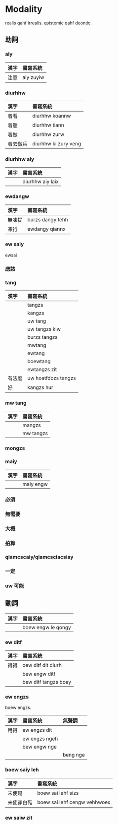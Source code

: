 # Modality

realis qahf irrealis. epistemic qahf deontic.

## 助詞

### aiy

| 漢字 | 書寫系統 |
| :--- | :--- |
| 注意 | aiy zuyiw |

### diurhhw

| 漢字 | 書寫系統 |
| :--- | :--- |
| 着看 | diurhhw koannw |
| 着聽 | diurhhw tiann |
| 着做 | diurhhw zurw |
| 着去做兵 | diurhhw ki zury veng |

### diurhhw aiy

| 漢字 | 書寫系統 |
| :--- | :--- |
|| diurhhw aiy laix |

### ewdangw

| 漢字 | 書寫系統 |
| :--- | :--- |
| 無凍提 | burzs dangy tehh |
| 凍行 | ewdangy qiannx |

### ew saiy

ewsai

### 應該

### tang

| 漢字 | 書寫系統 |
| :--- | :--- |
|| tangzs |
|| kangzs |
|| uw tang |
|| uw tangzs kiw |
|| burzs tangzs |
|| mwtang |
|| ewtang |
|| boewtang |
|| ewtangzs zit |
| 有法度 | uw hoatfdozs tangzs |
| 好 | kangzs hur |

### mw tang

| 漢字 | 書寫系統 |
| :--- | :--- |
|| mangzs |
|| mw tangzs |

### mongzs

### maiy

| 漢字 | 書寫系統 |
| :--- | :--- |
|| maiy engw |

### 必須

### 無需要

### 大概

### 拍算

### qiamcscaiy/qiamcsciacsiay

### 一定

### uw 可能

## 動詞

| 漢字 | 書寫系統 |
| :--- | :--- |
|| boew engw le qongy  |

### ew ditf

| 漢字 | 書寫系統 |
| :--- | :--- |
| 得得 | oew ditf dit diurh  |
|| bew engw ditf |
|| bew ditf tangzs boey |

### ew engzs

boew engzs.

| 漢字 | 書寫系統 | 無聲調 |
| :--- | :--- | :--- |
| 用得 | ew engzs dit ||
|| ew engzs ngeh ||
|| bew engw nge ||
||| beng nge |

### boew saiy leh

| 漢字 | 書寫系統 |
| :--- | :--- |
| 未使是 | boew sai lehf sizs |
| 未使穿白鞋 | boew sai lehf cengw vehhwoex |

### ew saiw zit
